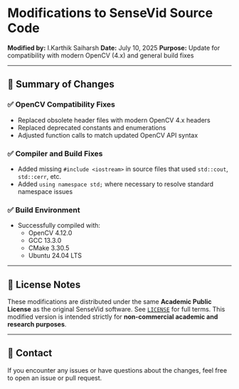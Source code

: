 # Modifications to SenseVid Source Code

**Modified by:** I.Karthik Saiharsh
**Date:** July 10, 2025
**Purpose:** Update for compatibility with modern OpenCV (4.x) and general build fixes

---

## 🔧 Summary of Changes

### ✅ OpenCV Compatibility Fixes
- Replaced obsolete header files with modern OpenCV 4.x headers
- Replaced deprecated constants and enumerations
- Adjusted function calls to match updated OpenCV API syntax

### ✅ Compiler and Build Fixes
- Added missing `#include <iostream>` in source files that used `std::cout`, `std::cerr`, etc.
- Added `using namespace std;` where necessary to resolve standard namespace issues

### ✅ Build Environment
- Successfully compiled with:
  - OpenCV 4.12.0
  - GCC 13.3.0
  - CMake 3.30.5
  - Ubuntu 24.04 LTS

---

## 📘 License Notes

These modifications are distributed under the same **Academic Public License** as the original SenseVid software. See [`LICENSE`](./LICENSE_SENSEVID) for full terms. This modified version is intended strictly for **non-commercial academic and research purposes**.

---

## 📩 Contact

If you encounter any issues or have questions about the changes, feel free to open an issue or pull request.


